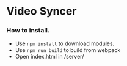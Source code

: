 # Video Syncer

### How to install.

* Use ```npm install``` to download modules.
* Use ```npm run build``` to build from webpack
* Open index.html in /server/

